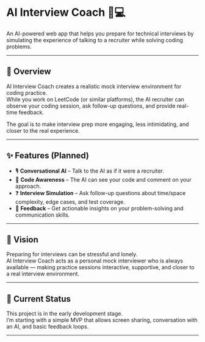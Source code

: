 # AI Interview Coach 🎤💻

An AI-powered web app that helps you prepare for technical interviews by simulating the experience of talking to a recruiter while solving coding problems.

---

## 📌 Overview
AI Interview Coach creates a realistic mock interview environment for coding practice.  
While you work on LeetCode (or similar platforms), the AI recruiter can observe your coding session, ask follow-up questions, and provide real-time feedback.  

The goal is to make interview prep more engaging, less intimidating, and closer to the real experience.

---

## ✨ Features (Planned)
- 🎙️ **Conversational AI** – Talk to the AI as if it were a recruiter.  
- 👀 **Code Awareness** – The AI can see your code and comment on your approach.  
- ❓ **Interview Simulation** – Ask follow-up questions about time/space complexity, edge cases, and test coverage.  
- 📝 **Feedback** – Get actionable insights on your problem-solving and communication skills.  

---

## 🚀 Vision
Preparing for interviews can be stressful and lonely.  
AI Interview Coach acts as a personal mock interviewer who is always available — making practice sessions interactive, supportive, and closer to a real interview environment.

---

## 📅 Current Status
This project is in the early development stage.  
I’m starting with a simple MVP that allows screen sharing, conversation with an AI, and basic feedback loops.

---
